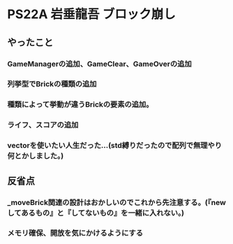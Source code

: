 # PS22A 岩垂龍吾 ブロック崩し

## やったこと

### GameManagerの追加、GameClear、GameOverの追加
### 列挙型でBrickの種類の追加
### 種類によって挙動が違うBrickの要素の追加。
### ライフ、スコアの追加
### vectorを使いたい人生だった…(std縛りだったので配列で無理やり何とかしました。)

## 反省点
### _moveBrick関連の設計はおかしいのでこれから先注意する。(『newしてあるもの』と『してないもの』を一緒に入れない。)
### メモリ確保、開放を気にかけるようにする
